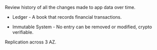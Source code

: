<!-- Quantum Ledger Database (QLDB) -->

Review history of all the changes made to app data over time.

<!-- Terms -->

* Ledger - A book that records financial transactions.

* Immutable System - No entry can be removed or modified, crypto verifiable.

<!-- Operation -->

<!-- Performance -->

<!-- Pricing -->

<!-- Security -->

Replication across 3 AZ.

<!-- Test -->
